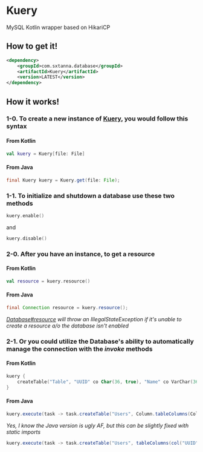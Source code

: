 # Kuery
MySQL Kotlin wrapper based on HikariCP

## How to get it!
```xml
<dependency>
    <groupId>com.sxtanna.database</groupId>
    <artifactId>Kuery</artifactId>
    <version>LATEST</version>
</dependency>
```

## How it works!

### 1-0. To create a new instance of [Kuery](src/main/kotlin/com/sxtanna/database/Kuery.kt), you would follow this syntax

#### From Kotlin
``` kotlin
val kuery = Kuery[file: File]
```

#### From Java
``` java
final Kuery kuery = Kuery.get(file: File);
```

### 1-1. To initialize and shutdown a database use these two methods
``` kotlin
kuery.enable()
```
and
``` kotlin
kuery.disable()
```


### 2-0. After you have an instance, to get a resource

#### From Kotlin
``` kotlin
val resource = kuery.resource()
```

#### From Java
``` java
final Connection resource = kuery.resource();
```
*[Database#resource](https://github.com/KDatabases/Core/blob/master/src/main/kotlin/com.sxtanna/database/base/Database.kt#L96) will throw an IllegalStateException if it's unable to create a resource a/o the database isn't enabled*


### 2-1. Or you could utilize the Database's ability to automatically manage the connection with the *invoke* methods

#### From Kotlin
``` kotlin
kuery {                                                                  
	createTable("Table", "UUID" co Char(36, true), "Name" co VarChar(36))
}                                                                                                                                           
```

#### From Java
``` java
kuery.execute(task -> task.createTable("Users", Column.tableColumns(Column.col("UUID", new SqlType.Char(36, true)), Column.col("Name", new SqlType.VarChar(16)))));
```
*Yes, I know the Java version is ugly AF, but this can be slightly fixed with static imports*
``` java
kuery.execute(task -> task.createTable("Users", tableColumns(col("UUID", new Char(36, true)), col("Name", new VarChar(16)))));
```
